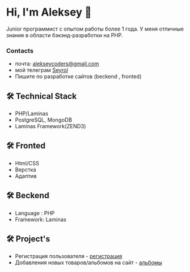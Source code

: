 # Hi, I'm Aleksey 👋
Junior программист с опытом работы более 1 года. У меня отличные знания в области бэкэнд-разработки на PHP.


### Contacts
*   почта: alekseycoders@gmail.com
*   мой телеграм [Seyrol](https://t.me/Seyrol) 
*   Пишите по разработке сайтов (beckend , fronted)

## 🛠 Technical Stack
*   PHP/Laminas
*   PostgreSQL, MongoDB
*   Laminas Framework(ZEND3)

## 🛠 Fronted
* Html/CSS
* Верстка
* Адаптив

## 🛠 Beckend
* Language : PHP
* Framework: Laminas

## 🛠 Project's
* Регистрация пользователя - [регистрация](https://github.com/Seyrol/gitRegistration) 
* Добавления новых товаров/альбомов на сайт - [альбомы](https://github.com/Seyrol/Album)
